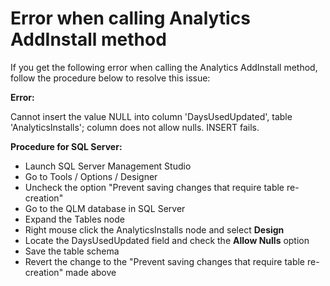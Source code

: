 # Error when calling Analytics AddInstall method

If you get the following error when calling the Analytics AddInstall method, follow the procedure below to resolve this issue:

**Error:**

Cannot insert the value NULL into column 'DaysUsedUpdated', table 'AnalyticsInstalls'; column does not allow nulls. INSERT fails.

**Procedure for SQL Server:**

* Launch SQL Server Management Studio
* Go to Tools / Options / Designer
* Uncheck the option "Prevent saving changes that require table re-creation"
* Go to the QLM database in SQL Server
* Expand the Tables node
* Right mouse click the AnalyticsInstalls node and select **Design**
* Locate the DaysUsedUpdated field and check the **Allow Nulls** option
* Save the table schema
* Revert the change to the "Prevent saving changes that require table re-creation" made above
